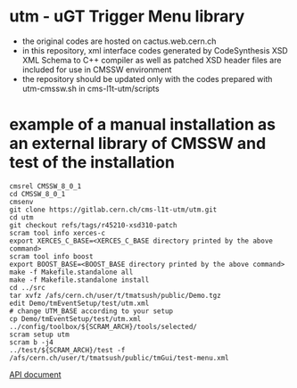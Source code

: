 # utm - uGT Trigger Menu library
- the original codes are hosted on cactus.web.cern.ch
- in this repository, xml interface codes generated by CodeSynthesis XSD XML Schema to C++ compiler
  as well as patched XSD header files are included for use in CMSSW environment
- the repository should be updated only with the codes prepared with utm-cmssw.sh in cms-l1t-utm/scripts

# example of a manual installation as an external library of CMSSW and test of the installation
```{r, engine='bash', count_lines}
cmsrel CMSSW_8_0_1
cd CMSSW_8_0_1
cmsenv
git clone https://gitlab.cern.ch/cms-l1t-utm/utm.git
cd utm
git checkout refs/tags/r45210-xsd310-patch
scram tool info xerces-c
export XERCES_C_BASE=<XERCES_C_BASE directory printed by the above command>
scram tool info boost
export BOOST_BASE=<BOOST_BASE directory printed by the above command>
make -f Makefile.standalone all
make -f Makefile.standalone install
cd ../src
tar xvfz /afs/cern.ch/user/t/tmatsush/public/Demo.tgz
edit Demo/tmEventSetup/test/utm.xml
# change UTM_BASE according to your setup
cp Demo/tmEventSetup/test/utm.xml ../config/toolbox/${SCRAM_ARCH}/tools/selected/
scram setup utm
scram b -j4
../test/${SCRAM_ARCH}/test -f /afs/cern.ch/user/t/tmatsush/public/tmGui/test-menu.xml
```

[API document](http://www.hephy.at/user/tmatsushita/utm/tmEventSetup/namespacetmeventsetup.html)
